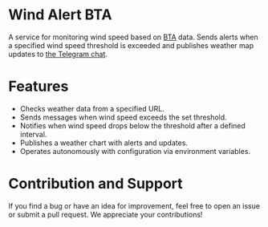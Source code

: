 # Wind Alert BTA

A service for monitoring wind speed based on [BTA](https://ru.wikipedia.org/wiki/%D0%91%D0%A2%D0%90_(%D1%82%D0%B5%D0%BB%D0%B5%D1%81%D0%BA%D0%BE%D0%BF)) data. Sends alerts when a specified wind speed threshold is exceeded and publishes weather map updates to [the Telegram chat](https://t.me/WeatherAlertBTA).

# Features

- Checks weather data from a specified URL.
- Sends messages when wind speed exceeds the set threshold.
- Notifies when wind speed drops below the threshold after a defined interval.
- Publishes a weather chart with alerts and updates.
- Operates autonomously with configuration via environment variables.

# Contribution and Support

If you find a bug or have an idea for improvement, feel free to open an issue or submit a pull request. We appreciate your contributions!
